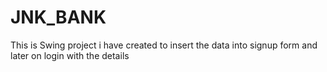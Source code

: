 # JNK_BANK
This is Swing project i have created to insert the data into signup form and later on login with the details
